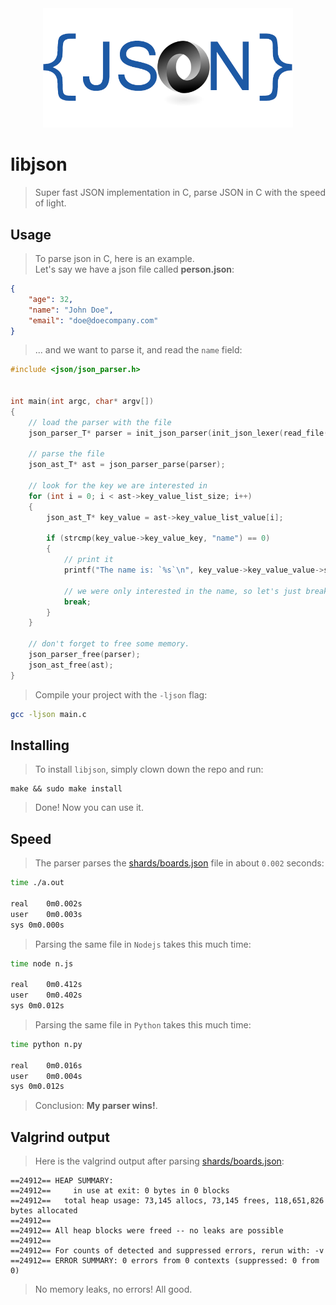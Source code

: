 <div align='center'><img src='json-logo.png' width="400"/></div>

# libjson
> Super fast JSON implementation in C, parse JSON in C with the speed of light.

## Usage
> To parse json in C, here is an example.  
> Let's say we have a json file called **person.json**:
```json
{
    "age": 32,
    "name": "John Doe",
    "email": "doe@doecompany.com"    
}
```
> ... and we want to parse it,
> and read the `name` field:
```C
#include <json/json_parser.h>


int main(int argc, char* argv[])
{
    // load the parser with the file
    json_parser_T* parser = init_json_parser(init_json_lexer(read_file("shards/person.json")));

    // parse the file
    json_ast_T* ast = json_parser_parse(parser);

    // look for the key we are interested in
    for (int i = 0; i < ast->key_value_list_size; i++)
    {
        json_ast_T* key_value = ast->key_value_list_value[i];

        if (strcmp(key_value->key_value_key, "name") == 0)
        {
            // print it
            printf("The name is: `%s`\n", key_value->key_value_value->string_value);

            // we were only interested in the name, so let's just break.
            break;
        }
    }

    // don't forget to free some memory.
    json_parser_free(parser);
    json_ast_free(ast);
}
```
> Compile your project with the `-ljson` flag:
```bash
gcc -ljson main.c
```

## Installing
> To install `libjson`, simply clown down the repo and run:
```
make && sudo make install
```
> Done! Now you can use it.

## Speed
> The parser parses the [shards/boards.json](shards/boards.json) file in about
> `0.002` seconds:
```bash
time ./a.out

real	0m0.002s
user	0m0.003s
sys	0m0.000s
```
> Parsing the same file in `Nodejs` takes this much time:
```bash
time node n.js 

real	0m0.412s
user	0m0.402s
sys	0m0.012s
```
> Parsing the same file in `Python` takes this much time:
```bash
time python n.py 

real	0m0.016s
user	0m0.004s
sys	0m0.012s
```
> Conclusion: __My parser wins!__.

## Valgrind output
> Here is the valgrind output after parsing [shards/boards.json](shards/boards.json):
```
==24912== HEAP SUMMARY:
==24912==     in use at exit: 0 bytes in 0 blocks
==24912==   total heap usage: 73,145 allocs, 73,145 frees, 118,651,826 bytes allocated
==24912== 
==24912== All heap blocks were freed -- no leaks are possible
==24912== 
==24912== For counts of detected and suppressed errors, rerun with: -v
==24912== ERROR SUMMARY: 0 errors from 0 contexts (suppressed: 0 from 0)
```
> No memory leaks, no errors! All good.
